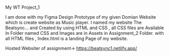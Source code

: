My WT Project_1

I am done with my Figma Design Prototype of my given Domian Website which is create website as Music player. I named my website The Beatsync...
and Created by using HTML and CSS , all CSS files are Available In Folder named CSS and Images are in Assets in Assignment_2 Folder. with all HTML files , Index.html is a landing Page of my website.

Hosted Websiter of assignment->
https://beatsync1.netlify.app/
